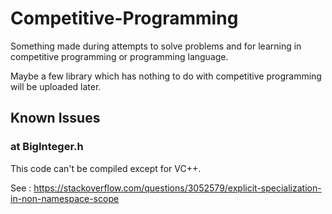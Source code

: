 # Competitive-Programming

Something made during attempts to solve problems and for learning in competitive programming or programming language.

Maybe a few library which has nothing to do with competitive programming will be uploaded later.

## Known Issues

### at BigInteger.h

This code can't be compiled except for VC++.

See : https://stackoverflow.com/questions/3052579/explicit-specialization-in-non-namespace-scope
